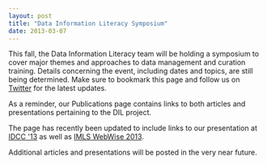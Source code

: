 ```yaml
---
layout: post
title: "Data Information Literacy Symposium"
date: 2013-03-07
---
```


This fall, the Data Information Literacy team will be holding a symposium to cover major themes and approaches to data management and curation training. Details concerning the event, including dates and topics, are still being determined. Make sure to bookmark this page and follow us on [Twitter](https://twitter.com/datainfolit) for the latest updates.

As a reminder, our Publications page contains links to both articles and presentations pertaining to the DIL project.

The page has recently been updated to include links to our presentation at [IDCC '13](http://www.dcc.ac.uk/events/idcc13) as well as [IMLS WebWise 2013](http://imlswebwise.org/).

Additional articles and presentations will be posted in the very near future.
